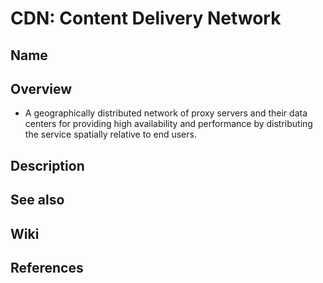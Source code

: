 # CDN: Content Delivery Network

## Name

## Overview
- A geographically distributed network of proxy servers and their data centers for providing high availability and performance by distributing the service spatially relative to end users.

## Description

## See also

## Wiki

## References
